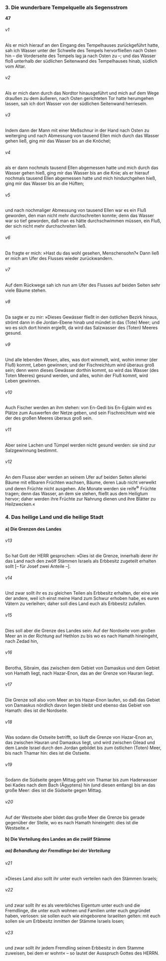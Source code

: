 ### 3. Die wunderbare Tempelquelle als Segensstrom

__47__

###### v1
Als er mich hierauf an den Eingang des Tempelhauses zurückgeführt hatte, sah ich Wasser unter der Schwelle des Tempels hervorfließen nach Osten hin – die Vorderseite des Tempels lag ja nach Osten zu –; und das Wasser floß unterhalb der südlichen Seitenwand des Tempelhauses hinab, südlich vom Altar.

###### v2
Als er mich dann durch das Nordtor hinausgeführt und mich auf dem Wege draußen zu dem äußeren, nach Osten gerichteten Tor hatte herumgehen lassen, sah ich dort Wasser von der südlichen Seitenwand herrieseln.

###### v3
Indem dann der Mann mit einer Meßschnur in der Hand nach Osten zu weiterging und nach Abmessung von tausend Ellen mich durch das Wasser gehen ließ, ging mir das Wasser bis an die Knöchel;

###### v4
als er dann nochmals tausend Ellen abgemessen hatte und mich durch das Wasser gehen hieß, ging mir das Wasser bis an die Knie; als er hierauf nochmals tausend Ellen abgemessen hatte und mich hindurchgehen hieß, ging mir das Wasser bis an die Hüften;

###### v5
und nach nochmaliger Abmessung von tausend Ellen war es ein Fluß geworden, den man nicht mehr durchschreiten konnte; denn das Wasser war so tief geworden, daß man es hätte durchschwimmen müssen, ein Fluß, der sich nicht mehr durchschreiten ließ.

###### v6
Da fragte er mich: »Hast du das wohl gesehen, Menschensohn?« Dann ließ er mich am Ufer des Flusses wieder zurückwandern.

###### v7
Auf dem Rückwege sah ich nun am Ufer des Flusses auf beiden Seiten sehr viele Bäume stehen.

###### v8
Da sagte er zu mir: »Dieses Gewässer fließt in den östlichen Bezirk hinaus, strömt dann in die Jordan-Ebene hinab und mündet in das (Tote) Meer; und wo es sich dort hinein ergießt, da wird das Salzwasser des (Toten) Meeres gesund.

###### v9
Und alle lebenden Wesen, alles, was dort wimmelt, wird, wohin immer (der Fluß) kommt, Leben gewinnen; und der Fischreichtum wird überaus groß sein; denn wenn dieses Gewässer dorthin kommt, so wird das Wasser (des Toten Meeres) gesund werden, und alles, wohin der Fluß kommt, wird Leben gewinnen.

###### v10
Auch Fischer werden an ihm stehen: von En-Gedi bis En-Eglaim wird es Plätze zum Auswerfen der Netze geben, und sein Fischreichtum wird wie der des großen Meeres überaus groß sein.

###### v11
Aber seine Lachen und Tümpel werden nicht gesund werden: sie sind zur Salzgewinnung bestimmt.

###### v12
An dem Flusse aber werden an seinem Ufer auf beiden Seiten allerlei Bäume mit eßbaren Früchten wachsen, Bäume, deren Laub nicht verwelkt und deren Früchte nicht ausgehen. Alle Monate werden sie reife<sup title="oder: frische">&#x2732;</sup>
 Früchte tragen; denn das Wasser, an dem sie stehen, fließt aus dem Heiligtum hervor; daher werden ihre Früchte zur Nahrung dienen und ihre Blätter zu Heilzwecken.«

### 4. Das heilige Land und die heilige Stadt

#### a) Die Grenzen des Landes


###### v13
So hat Gott der HERR gesprochen: »Dies ist die Grenze, innerhalb derer ihr das Land nach den zwölf Stämmen Israels als Erbbesitz zugeteilt erhalten sollt [– für Josef zwei Anteile –].

###### v14
Und zwar sollt ihr es zu gleichen Teilen als Erbbesitz erhalten, der eine wie der andere, weil ich einst meine Hand zum Schwur erhoben habe, es euren Vätern zu verleihen; daher soll dies Land euch als Erbbesitz zufallen.

###### v15
Dies soll aber die Grenze des Landes sein: Auf der Nordseite vom großen Meer an in der Richtung auf Hethlon zu bis wo es nach Hamath hineingeht, nach Zedad hin,

###### v16
Berotha, Sibraim, das zwischen dem Gebiet von Damaskus und dem Gebiet von Hamath liegt, nach Hazar-Enon, das an der Grenze von Hauran liegt.

###### v17
Die Grenze soll also vom Meer an bis Hazar-Enon laufen, so daß das Gebiet von Damaskus nördlich davon liegen bleibt und ebenso das Gebiet von Hamath: dies ist die Nordseite.

###### v18
Was sodann die Ostseite betrifft, so läuft die Grenze von Hazar-Enon an, das zwischen Hauran und Damaskus liegt, und wird zwischen Gilead und dem Lande Israel durch den Jordan gebildet bis zum östlichen (Toten) Meer, bis nach Thamar hin: dies ist die Ostseite.

###### v19
Sodann die Südseite gegen Mittag geht von Thamar bis zum Haderwasser bei Kades nach dem Bach (Ägyptens) hin (und diesen entlang) bis an das große Meer: dies ist die Südseite gegen Mittag.

###### v20
Auf der Westseite aber bildet das große Meer die Grenze bis gerade gegenüber der Stelle, wo es nach Hamath hineingeht: dies ist die Westseite.«

#### b) Die Verteilung des Landes an die zwölf Stämme

##### aa) Behandlung der Fremdlinge bei der Verteilung


###### v21
»Dieses Land also sollt ihr unter euch verteilen nach den Stämmen Israels;

###### v22
und zwar sollt ihr es als vererbliches Eigentum unter euch und die Fremdlinge, die unter euch wohnen und Familien unter euch gegründet haben, verlosen: sie sollen euch wie eingeborene Israeliten gelten: mit euch sollen sie um Erbbesitz inmitten der Stämme Israels losen;

###### v23
und zwar sollt ihr jedem Fremdling seinen Erbbesitz in dem Stamme zuweisen, bei dem er wohnt« – so lautet der Ausspruch Gottes des HERRN.